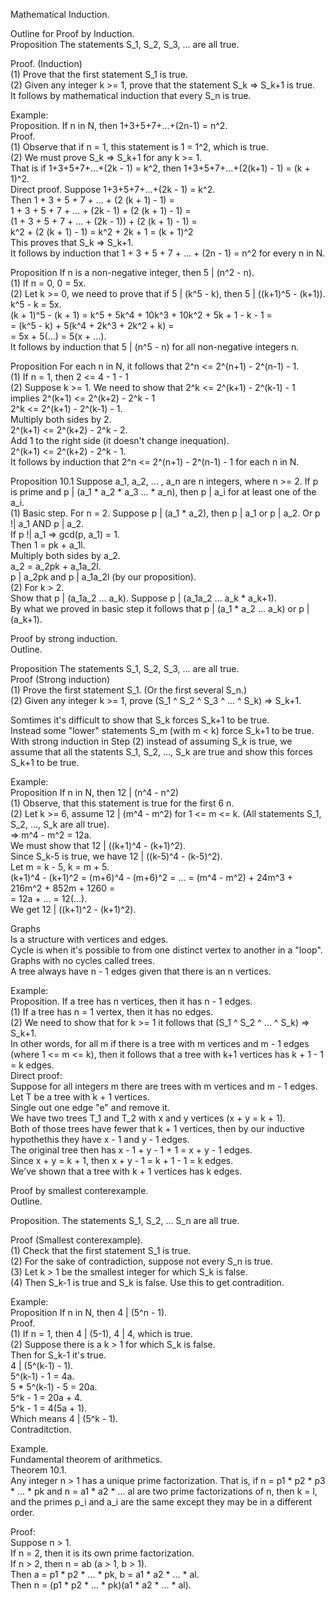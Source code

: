 Mathematical Induction.     

Outline for Proof by Induction.     
Proposition The statements S_1, S_2, S_3, ... are all true.     

Proof. (Induction)     
(1) Prove that the first statement S_1 is true.     
(2) Given any integer k >= 1, prove that the statement S_k => S_k+1 is true.     
It follows by mathematical induction that every S_n is true.     


Example:     
Proposition. If n in N, then 1+3+5+7+...+(2n-1) = n^2.     
Proof.     
(1) Observe that if n = 1, this statement is 1 = 1^2, which is true.     
(2) We must prove S_k => S_k+1 for any k >= 1.     
That is if 1+3+5+7+...+(2k - 1) = k^2, then 1+3+5+7+...+(2(k+1) - 1) = (k + 1)^2.     
Direct proof. Suppose 1+3+5+7+...+(2k - 1) = k^2.     
Then 1 + 3 + 5 + 7 + ... + (2 (k + 1) - 1) =       
1 + 3 + 5 + 7 + ... + (2k - 1) + (2 (k + 1) - 1) =     
(1 + 3 + 5 + 7 + ... + (2k - 1)) + (2 (k + 1) - 1) =      
k^2 + (2 (k + 1) - 1) = k^2 + 2k + 1 = (k + 1)^2      
This proves that S_k => S_k+1.     
It follows by induction that 1 + 3 + 5 + 7 + ... + (2n - 1) = n^2 for every n in N.     


Proposition If n is a non-negative integer, then 5 | (n^2 - n).     
(1) If n = 0, 0 = 5x.    
(2) Let k >= 0, we need to prove that if 5 | (k^5 - k), then 5 | ((k+1)^5 - (k+1)).     
k^5 - k = 5x.     
(k + 1)^5 - (k + 1) = k^5 + 5k^4 + 10k^3 + 10k^2 + 5k + 1 - k - 1 =      
= (k^5 - k) + 5(k^4 + 2k^3 + 2k^2 + k) =       
= 5x + 5(...) = 5(x + ...).     
It follows by induction that 5 | (n^5 - n) for all non-negative integers n.     


Proposition For each n in N, it follows that 2^n <= 2^(n+1) - 2^(n-1) - 1.     
(1) If n = 1, then 2 <= 4 - 1 - 1      
(2) Suppose k >= 1. We need to show that 2^k <= 2^(k+1) - 2^(k-1) - 1 implies 2^(k+1) <= 2^(k+2) - 2^k - 1      
2^k <= 2^(k+1) - 2^(k-1) - 1.     
Multiply both sides by 2.     
2^(k+1) <= 2^(k+2) - 2^k - 2.      
Add 1 to the right side (it doesn't change inequation).      
2^(k+1) <= 2^(k+2) - 2^k - 1.     
It follows by induction that 2^n <= 2^(n+1) - 2^(n-1) - 1 for each n in N.     


Proposition 10.1 Suppose a_1, a_2, ... , a_n are n integers, where n >= 2. If p is prime and p | (a_1 * a_2 * a_3 ... * a_n), then p | a_i for at least one of the a_i.     
(1) Basic step. For n = 2. Suppose p | (a_1 * a_2), then p | a_1 or p | a_2. Or p !| a_1 AND p | a_2.      
If p !| a_1 => gcd(p, a_1) = 1.      
Then 1 = pk + a_1l.        
Multiply both sides by a_2.     
a_2 = a_2pk + a_1a_2l.      
p | a_2pk and p | a_1a_2l (by our proposition).      
(2) For k > 2.      
Show that p | (a_1a_2 ... a_k). Suppose p | (a_1a_2 ... a_k * a_k+1).      
By what we proved in basic step it follows that p | (a_1 * a_2 ... a_k) or p | (a_k+1).     



Proof by strong induction.     
Outline.     

Proposition The statements S_1, S_2, S_3, ... are all true.     
Proof (Strong induction)     
(1) Prove the first statement S_1. (Or the first several S_n.)     
(2) Given any integer k >= 1, prove (S_1 ^ S_2 ^ S_3 ^ ... ^ S_k) => S_k+1.     

Somtimes it's difficult to show that S_k forces S_k+1 to be true.     
Instead some "lower" statements S_m (with m < k) force S_k+1 to be true.    
With strong induction in Step (2) instead of assuming S_k is true, we assume that all the statents S_1, S_2, ..., S_k are true and show this forces S_k+1 to be true.     

Example:     
Proposition If n in N, then 12 | (n^4 - n^2)     
(1) Observe, that this statement is true for the first 6 n.      
(2) Let k >= 6, assume 12 | (m^4 - m^2) for 1 <= m <= k. (All statements S_1, S_2, ..., S_k are all true).     
=> m^4 - m^2 = 12a.     
We must show that 12 | ((k+1)^4 - (k+1)^2).     
Since S_k-5 is true, we have 12 | ((k-5)^4 - (k-5)^2).     
Let m = k - 5, k = m + 5.     
(k+1)^4 - (k+1)^2 = (m+6)^4 - (m+6)^2 = ... = (m^4 - m^2) + 24m^3 + 216m^2 + 852m + 1260 =       
= 12a + ... = 12(...).     
We get 12 | ((k+1)^2 - (k+1)^2).     


Graphs     
Is a structure with vertices and edges.    
Cycle is when it's possible to from one distinct vertex to another in a "loop".     
Graphs with no cycles called trees.    
A tree always have n - 1 edges given that there is an n vertices.     

Example:      
Proposition. If a tree has n vertices, then it has n - 1 edges.     
(1) If a tree has n = 1 vertex, then it has no edges.     
(2) We need to show that for k >= 1 it follows that (S_1 ^ S_2 ^ ... ^ S_k) => S_k+1.     
In other words, for all m if there is a tree with m vertices and m - 1 edges (where 1 <= m <= k), then it follows that a tree with k+1 vertices has k + 1 - 1 = k edges.     
Direct proof:     
Suppose for all integers m there are trees with m vertices and m - 1 edges.     
Let T be a tree with k + 1 vertices.      
Single out one edge "e" and remove it.      
We have two trees T_1 and T_2 with x and y vertices (x + y = k + 1).     
Both of those trees have fewer that k + 1 vertices, then by our inductive hypothethis they have x - 1 and y - 1 edges.     
The original tree then has x - 1 + y - 1 + 1 = x + y - 1 edges.     
Since x + y = k + 1, then x + y - 1 = k + 1 - 1 = k edges.     
We've shown that a tree with k + 1 vertices has k edges.      



Proof by smallest conterexample.      
Outline.     

Proposition. The statements S_1, S_2, ... S_n are all true.     

Proof (Smallest conterexample).      
(1) Check that the first statement S_1 is true.     
(2) For the sake of contradiction, suppose not every S_n is true.     
(3) Let k > 1 be the smallest integer for which S_k is false.     
(4) Then S_k-1 is true and S_k is false. Use this to get contradition.     

Example:     
Proposition If n in N, then 4 | (5^n - 1).     
Proof.      
(1) If n = 1, then 4 | (5-1), 4 | 4, which is true.     
(2) Suppose there is a k > 1 for which S_k is false.     
Then for S_k-1 it's true.     
4 | (5^(k-1) - 1).     
5^(k-1) - 1 = 4a.     
5 * 5^(k-1) - 5 = 20a.     
5^k - 1 = 20a + 4.     
5^k - 1 = 4(5a + 1).     
Which means 4 | (5^k - 1).      
Contraditction.      


Example.     
Fundamental theorem of arithmetics.     
Theorem 10.1.     
Any integer n > 1 has a unique prime factorization. That is, if n = p1 * p2 * p3 * ... * pk and n = a1 * a2 * ... al are two prime factorizations of n, then k = l, and the primes p_i and a_i are the same except they may be in a different order.     

Proof:     
Suppose n > 1.     
If n = 2, then it is its own prime factorization.     
If n > 2, then n = ab (a > 1, b > 1).     
Then a = p1 * p2 * ... * pk, b = a1 * a2 * ... * al.     
Then n = (p1 * p2 * ... * pk)(a1 * a2 * ... * al).     
